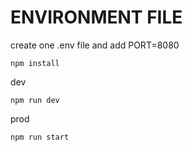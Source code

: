 # ENVIRONMENT FILE

create one .env file and add
PORT=8080

```npm install```

dev

```npm run dev```

prod

```npm run start```
